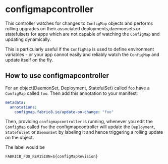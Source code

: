 # configmapcontroller

This controller watches for changes to `ConfigMap` objects and performs rolling upgrades on their associated deployments,daemonsets or statefulsets  for apps which are not capable of watching the `ConfigMap` and updating dynamically.  

This is particularly useful if the `ConfigMap` is used to define environment variables - or your app cannot easily and reliably watch the `ConfigMap` and update itself on the fly. 

## How to use configmapcontroller

For an object(DaemonSet, Deployment, StatefulSet)  called `foo` have a `ConfigMap` called `foo`. Then add this annotation to your manifest:

```yaml
metadata:
  annotations:
    configmap.fabric8.io/update-on-change: "foo"
```

Then, providing `configmapcontroller` is running, whenever you edit the `ConfigMap` called `foo` the configmapcontroller will update the `Deployment`, `StatefulSet` or `DaemonSet` by labeling it and hence triggering a rolling update on the object.

The label would be

```
FABRICB_FOO_REVISION=${configMapRevision}
```

